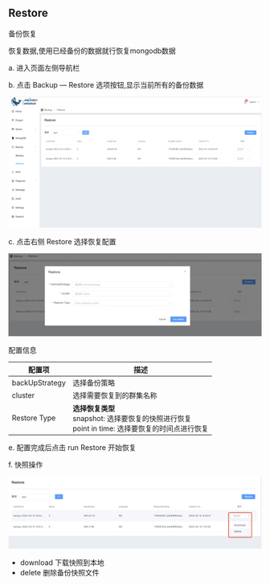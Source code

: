 ## Restore

备份恢复

恢复数据,使用已经备份的数据就行恢复mongodb数据

a. 进入页面左侧导航栏

b. 点击 Backup — Restore 选项按钮,显示当前所有的备份数据

![1](../../../../images/whalealPlatformImages/Restore.png)

c. 点击右侧 Restore 选择恢复配置

![1](../../../../images/whalealPlatformImages/Restore1.png)

配置信息

| 配置项         | 描述                                                         |
| -------------- | ------------------------------------------------------------ |
| backUpStrategy | 选择备份策略                                                 |
| cluster        | 选择需要恢复到的群集名称                                     |
| Restore Type   | **选择恢复类型**<br>snapshot: 选择要恢复的快照进行恢复 <br>point in time: 选择要恢复的时间点进行恢复 |

e. 配置完成后点击 run Restore 开始恢复

f. 快照操作

![1](../../../../images/whalealPlatformImages/Restore2.png)

- download 下载快照到本地
- delete  删除备份快照文件